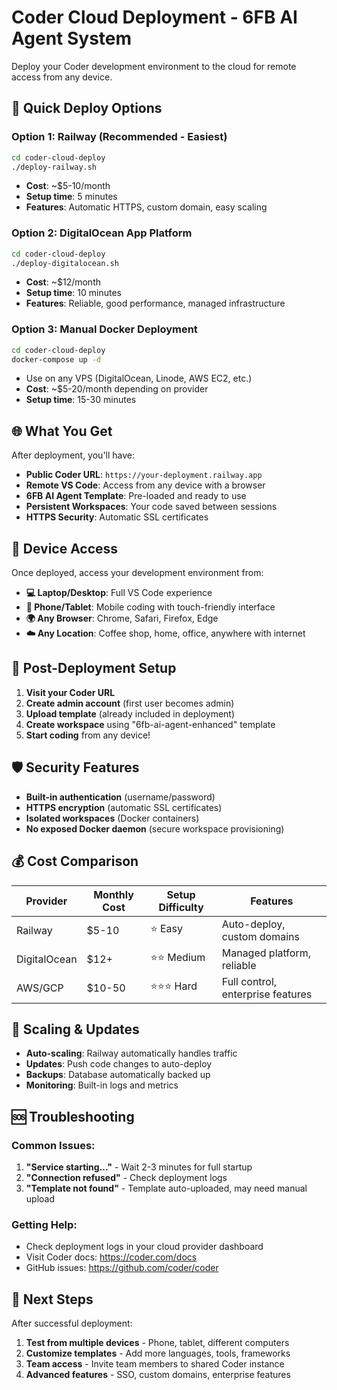 # Coder Cloud Deployment - 6FB AI Agent System

Deploy your Coder development environment to the cloud for remote access from any device.

## 🚀 Quick Deploy Options

### Option 1: Railway (Recommended - Easiest)
```bash
cd coder-cloud-deploy
./deploy-railway.sh
```
- **Cost**: ~$5-10/month
- **Setup time**: 5 minutes
- **Features**: Automatic HTTPS, custom domain, easy scaling

### Option 2: DigitalOcean App Platform
```bash
cd coder-cloud-deploy  
./deploy-digitalocean.sh
```
- **Cost**: ~$12/month
- **Setup time**: 10 minutes
- **Features**: Reliable, good performance, managed infrastructure

### Option 3: Manual Docker Deployment
```bash
cd coder-cloud-deploy
docker-compose up -d
```
- Use on any VPS (DigitalOcean, Linode, AWS EC2, etc.)
- **Cost**: ~$5-20/month depending on provider
- **Setup time**: 15-30 minutes

## 🌐 What You Get

After deployment, you'll have:

- **Public Coder URL**: `https://your-deployment.railway.app`
- **Remote VS Code**: Access from any device with a browser
- **6FB AI Agent Template**: Pre-loaded and ready to use
- **Persistent Workspaces**: Your code saved between sessions
- **HTTPS Security**: Automatic SSL certificates

## 📱 Device Access

Once deployed, access your development environment from:

- **💻 Laptop/Desktop**: Full VS Code experience
- **📱 Phone/Tablet**: Mobile coding with touch-friendly interface  
- **🌍 Any Browser**: Chrome, Safari, Firefox, Edge
- **☁️ Any Location**: Coffee shop, home, office, anywhere with internet

## 🔧 Post-Deployment Setup

1. **Visit your Coder URL**
2. **Create admin account** (first user becomes admin)
3. **Upload template** (already included in deployment)
4. **Create workspace** using "6fb-ai-agent-enhanced" template
5. **Start coding** from any device!

## 🛡️ Security Features

- **Built-in authentication** (username/password)
- **HTTPS encryption** (automatic SSL certificates)
- **Isolated workspaces** (Docker containers)
- **No exposed Docker daemon** (secure workspace provisioning)

## 💰 Cost Comparison

| Provider | Monthly Cost | Setup Difficulty | Features |
|----------|-------------|------------------|----------|
| Railway | $5-10 | ⭐ Easy | Auto-deploy, custom domains |
| DigitalOcean | $12+ | ⭐⭐ Medium | Managed platform, reliable |
| AWS/GCP | $10-50 | ⭐⭐⭐ Hard | Full control, enterprise features |

## 🔄 Scaling & Updates

- **Auto-scaling**: Railway automatically handles traffic
- **Updates**: Push code changes to auto-deploy
- **Backups**: Database automatically backed up
- **Monitoring**: Built-in logs and metrics

## 🆘 Troubleshooting

### Common Issues:
1. **"Service starting..."** - Wait 2-3 minutes for full startup
2. **"Connection refused"** - Check deployment logs
3. **"Template not found"** - Template auto-uploaded, may need manual upload

### Getting Help:
- Check deployment logs in your cloud provider dashboard
- Visit Coder docs: https://coder.com/docs
- GitHub issues: https://github.com/coder/coder

## 🎯 Next Steps

After successful deployment:
1. **Test from multiple devices** - Phone, tablet, different computers
2. **Customize templates** - Add more languages, tools, frameworks
3. **Team access** - Invite team members to shared Coder instance
4. **Advanced features** - SSO, custom domains, enterprise features